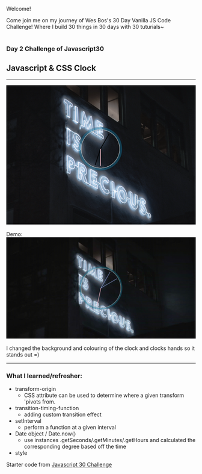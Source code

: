 Welcome! 

Come join me on my journey of Wes Bos's 30 Day Vanilla JS Code Challenge! Where I build 30 things in 30 days with 30 tuturials~
<br></br>
### Day 2 Challenge of Javascript30

## Javascript & CSS Clock
----

![jscssclock](images/jscssclock.png)

Demo: 
![jscssclockgif](images/jscssdemo1.gif)

I changed the background and colouring of the clock and clocks hands so it stands out =)

----
### What I learned/refresher:
- transform-origin
  - CSS attribute can be used to determine where a given transform 'pivots from.
- transition-timing-function
  - adding custom transition effect
- setInterval
  - perform a function at a given interval
- Date object / Date.now()
  - use instances .getSeconds/.getMinutes/.getHours and calculated the corresponding degree based off the time
- style

Starter code from [Javascript 30 Challenge](https://github.com/wesbos/JavaScript30)